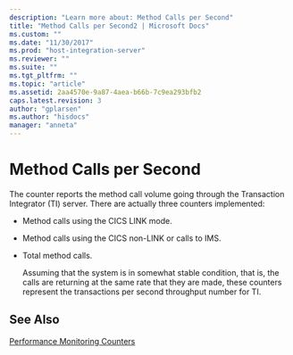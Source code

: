 ```yaml
---
description: "Learn more about: Method Calls per Second"
title: "Method Calls per Second2 | Microsoft Docs"
ms.custom: ""
ms.date: "11/30/2017"
ms.prod: "host-integration-server"
ms.reviewer: ""
ms.suite: ""
ms.tgt_pltfrm: ""
ms.topic: "article"
ms.assetid: 2aa4570e-9a87-4aea-b66b-7c9ea293bfb2
caps.latest.revision: 3
author: "gplarsen"
ms.author: "hisdocs"
manager: "anneta"
---
```

# Method Calls per Second
The counter reports the method call volume going through the Transaction Integrator (TI) server. There are actually three counters implemented:  
  
- Method calls using the CICS LINK mode.  
  
- Method calls using the CICS non-LINK or calls to IMS.  
  
- Total method calls.  
  
  Assuming that the system is in somewhat stable condition, that is, the calls are returning at the same rate that they are made, these counters represent the transactions per second throughput number for TI.  
  
## See Also  
 [Performance Monitoring Counters](../core/performance-monitoring-counters2.md)
